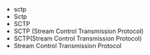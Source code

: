 - sctp
- Sctp
- SCTP
- SCTP (Stream Control Transmission Protocol)
- SCTP(Stream Control Transmission Protocol)
- Stream Control Transmission Protocol